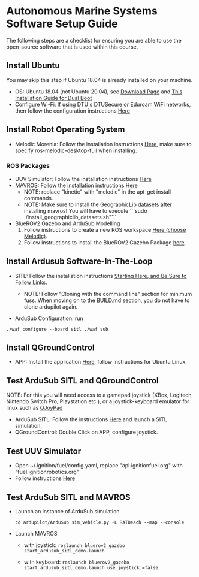 # Autonomous Marine Systems Software Setup Guide #

The following steps are a checklist for ensuring you are able to use the open-source software that is used within this course.

## Install Ubuntu ##

You may skip this step if Ubuntu 18.04 is already installed on your machine.

- OS: Ubuntu 18.04 (not Ubuntu 20.04), see [Download Page](https://releases.ubuntu.com/18.04/) and [This Installation Guide for Dual Boot](https://help.ubuntu.com/community/WindowsDualBoot)
- Configure Wi-Fi: If using DTU's DTUSecure or Eduroam WiFi networks, then follow the configuration instructions [Here](https://itswiki.compute.dtu.dk/index.php/DTUsecure_WiFi)

## Install Robot Operating System ##

- Melodic Morenia: Follow the installation instructions [Here](http://wiki.ros.org/melodic/installation/Ubuntu), make sure to specify ros-melodic-desktop-full when installing.

### ROS Packages ###

- UUV Simulator: Follow the installation instructions [Here](https://uuvsimulator.github.io/installation/)
- MAVROS: Follow the installation instructions [Here](https://github.com/mavlink/mavros/blob/master/mavros/README.md#installation)
	- NOTE: replace "kinetic" with "melodic" in the apt-get install commands. 
	- NOTE: Make sure to install the GeographicLib datasets after installing mavros! You will have to execute ´´´sudo ./install_geographiclib_datasets.sh"´´´
- BlueROV2 Gazebo and ArduSub Modelling
	1. Follow instructions to create a new ROS workspace [Here (choose Melodic)](http://wiki.ros.org/catkin/Tutorials/create_a_workspace). 
	2. Follow instructions to install the BlueROV2 Gazebo Package [here](https://github.com/FletcherFT/bluerov2).

## Install Ardusub Software-In-The-Loop ##

- SITL: Follow the installation instructions [Starting Here, and Be Sure to Follow Links](https://ardupilot.org/dev/docs/setting-up-sitl-on-linux.html).
	- NOTE: Follow "Cloning with the command line" section for minimum fuss. When moving on to the [BUILD.md](https://github.com/ArduPilot/ardupilot/blob/master/BUILD.md) section, you do not have to clone ardupilot again. 
	
- ArduSub Configuration: run 

`./waf configure --board sitl
./waf sub`

## Install QGroundControl ##

- APP: Install the application [Here](https://docs.qgroundcontrol.com/master/en/getting_started/download_and_install.html), follow instructions for Ubuntu Linux.

## Test ArduSub SITL and QGroundControl ##

NOTE: For this you will need access to a gamepad joystick (XBox, Logitech, Nintendo Switch Pro, Playstation etc.), or a joystick-keyboard emulator for linux such as [QJoyPad](http://qjoypad.sourceforge.net/)

- ArduSub SITL: Follow the instructions [Here](https://www.ardusub.com/developers/sitl.html) and launch a SITL simulation.
- QGroundControl: Double Click on APP, configure joystick.

## Test UUV Simulator ##

- Open ~/.ignition/fuel/config.yaml, replace "api.ignitionfuel.org" with "fuel.ignitionrobotics.org"
- Follow instructions [Here](https://uuvsimulator.github.io/quick_start)

## Test ArduSub SITL and MAVROS ##

- Launch an instance of ArduSub simulation

	`cd ardupilot/ArduSub
	sim_vehicle.py -L RATBeach --map --console`

- Launch MAVROS 

	- with joystick: `roslaunch bluerov2_gazebo start_ardusub_sitl_demo.launch`

	- with keyboard: `roslaunch bluerov2_gazebo start_ardusub_sitl_demo.launch use_joystick:=false`
